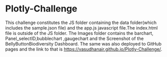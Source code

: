 # Plotly-Challenge
This challenge constitutes the JS folder containing the data folder(which includes the sample.json file) and the app.js javascript file.The index.html file is 
outside of the JS folder. The Images folder contains the barchart, Panel_selectID,bubblechart ,gaugechart  and the Screenshot of the BellyButtonBiodiversity Dashboard.
The same was also deployed to GitHub pages and the link to that is https://vasudhanair.github.io/Plotly-Challenge/.
